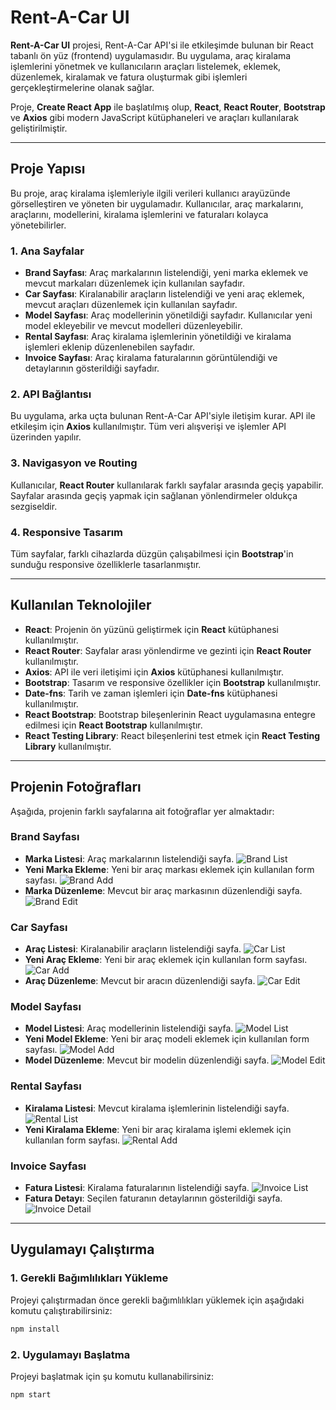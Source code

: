 # Rent-A-Car UI

**Rent-A-Car UI** projesi, Rent-A-Car API'si ile etkileşimde bulunan bir React tabanlı ön yüz (frontend) uygulamasıdır. Bu uygulama, araç kiralama işlemlerini yönetmek ve kullanıcıların araçları listelemek, eklemek, düzenlemek, kiralamak ve fatura oluşturmak gibi işlemleri gerçekleştirmelerine olanak sağlar.

Proje, **Create React App** ile başlatılmış olup, **React**, **React Router**, **Bootstrap** ve **Axios** gibi modern JavaScript kütüphaneleri ve araçları kullanılarak geliştirilmiştir.

---

## Proje Yapısı

Bu proje, araç kiralama işlemleriyle ilgili verileri kullanıcı arayüzünde görselleştiren ve yöneten bir uygulamadır. Kullanıcılar, araç markalarını, araçlarını, modellerini, kiralama işlemlerini ve faturaları kolayca yönetebilirler.

### 1. **Ana Sayfalar**
- **Brand Sayfası**: Araç markalarının listelendiği, yeni marka eklemek ve mevcut markaları düzenlemek için kullanılan sayfadır.
- **Car Sayfası**: Kiralanabilir araçların listelendiği ve yeni araç eklemek, mevcut araçları düzenlemek için kullanılan sayfadır.
- **Model Sayfası**: Araç modellerinin yönetildiği sayfadır. Kullanıcılar yeni model ekleyebilir ve mevcut modelleri düzenleyebilir.
- **Rental Sayfası**: Araç kiralama işlemlerinin yönetildiği ve kiralama işlemleri eklenip düzenlenebilen sayfadır.
- **Invoice Sayfası**: Araç kiralama faturalarının görüntülendiği ve detaylarının gösterildiği sayfadır.

### 2. **API Bağlantısı**
Bu uygulama, arka uçta bulunan Rent-A-Car API'siyle iletişim kurar. API ile etkileşim için **Axios** kullanılmıştır. Tüm veri alışverişi ve işlemler API üzerinden yapılır.

### 3. **Navigasyon ve Routing**
Kullanıcılar, **React Router** kullanılarak farklı sayfalar arasında geçiş yapabilir. Sayfalar arasında geçiş yapmak için sağlanan yönlendirmeler oldukça sezgiseldir.

### 4. **Responsive Tasarım**
Tüm sayfalar, farklı cihazlarda düzgün çalışabilmesi için **Bootstrap**'in sunduğu responsive özelliklerle tasarlanmıştır.

---

## Kullanılan Teknolojiler

- **React**: Projenin ön yüzünü geliştirmek için **React** kütüphanesi kullanılmıştır.
- **React Router**: Sayfalar arası yönlendirme ve gezinti için **React Router** kullanılmıştır.
- **Axios**: API ile veri iletişimi için **Axios** kütüphanesi kullanılmıştır.
- **Bootstrap**: Tasarım ve responsive özellikler için **Bootstrap** kullanılmıştır.
- **Date-fns**: Tarih ve zaman işlemleri için **Date-fns** kütüphanesi kullanılmıştır.
- **React Bootstrap**: Bootstrap bileşenlerinin React uygulamasına entegre edilmesi için **React Bootstrap** kullanılmıştır.
- **React Testing Library**: React bileşenlerini test etmek için **React Testing Library** kullanılmıştır.

---

## Projenin Fotoğrafları

Aşağıda, projenin farklı sayfalarına ait fotoğraflar yer almaktadır:

### **Brand Sayfası**
- **Marka Listesi**: Araç markalarının listelendiği sayfa.
![Brand List](https://github.com/ynskrc23/rent-a-car-ui/blob/master/image/brandlist.PNG)
- **Yeni Marka Ekleme**: Yeni bir araç markası eklemek için kullanılan form sayfası.
![Brand Add](https://github.com/ynskrc23/rent-a-car-ui/blob/master/image/brandadd.PNG)
- **Marka Düzenleme**: Mevcut bir araç markasının düzenlendiği sayfa.
![Brand Edit](https://github.com/ynskrc23/rent-a-car-ui/blob/master/image/brandedit.PNG)

### **Car Sayfası**
- **Araç Listesi**: Kiralanabilir araçların listelendiği sayfa.
![Car List](https://github.com/ynskrc23/rent-a-car-ui/blob/master/image/carlist.PNG)
- **Yeni Araç Ekleme**: Yeni bir araç eklemek için kullanılan form sayfası.
![Car Add](https://github.com/ynskrc23/rent-a-car-ui/blob/master/image/caradd.PNG)
- **Araç Düzenleme**: Mevcut bir aracın düzenlendiği sayfa.
![Car Edit](https://github.com/ynskrc23/rent-a-car-ui/blob/master/image/caredit.PNG)

### **Model Sayfası**
- **Model Listesi**: Araç modellerinin listelendiği sayfa.
![Model List](https://github.com/ynskrc23/rent-a-car-ui/blob/master/image/modellist.PNG)
- **Yeni Model Ekleme**: Yeni bir araç modeli eklemek için kullanılan form sayfası.
![Model Add](https://github.com/ynskrc23/rent-a-car-ui/blob/master/image/modeladd.PNG)
- **Model Düzenleme**: Mevcut bir modelin düzenlendiği sayfa.
![Model Edit](https://github.com/ynskrc23/rent-a-car-ui/blob/master/image/modeledit.PNG)

### **Rental Sayfası**
- **Kiralama Listesi**: Mevcut kiralama işlemlerinin listelendiği sayfa.
![Rental List](https://github.com/ynskrc23/rent-a-car-ui/blob/master/image/rentallist.PNG)
- **Yeni Kiralama Ekleme**: Yeni bir araç kiralama işlemi eklemek için kullanılan form sayfası.
![Rental Add](https://github.com/ynskrc23/rent-a-car-ui/blob/master/image/rentaladd.PNG)

### **Invoice Sayfası**
- **Fatura Listesi**: Kiralama faturalarının listelendiği sayfa.
![Invoice List](https://github.com/ynskrc23/rent-a-car-ui/blob/master/image/invoicelist.PNG)
- **Fatura Detayı**: Seçilen faturanın detaylarının gösterildiği sayfa.
![Invoice Detail](https://github.com/ynskrc23/rent-a-car-ui/blob/master/image/invoicedetail.PNG)

---

## Uygulamayı Çalıştırma

### 1. **Gerekli Bağımlılıkları Yükleme**

Projeyi çalıştırmadan önce gerekli bağımlılıkları yüklemek için aşağıdaki komutu çalıştırabilirsiniz:

```bash
npm install
```
### 2. Uygulamayı Başlatma

Projeyi başlatmak için şu komutu kullanabilirsiniz:

```bash
npm start
```
